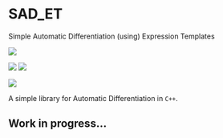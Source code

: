 # SAD_ET
Simple Automatic Differentiation (using) Expression Templates

![](https://github.com/dkaramit/SAD_ET/tree/logo/sadETlogo-small.png?raw=true)


![](https://img.shields.io/badge/language-C++-black.svg)  ![](https://tokei.rs/b1/github/dkaramit/SAD_ET)
  
![](https://img.shields.io/github/repo-size/dkaramit/SAD_ET?color=blue)



A simple library for Automatic Differentiation in ```C++```. 

## Work in progress...

